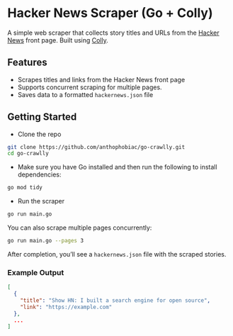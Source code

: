 # Hacker News Scraper (Go + Colly)

A simple web scraper that collects story titles and URLs from the [Hacker News](https://news.ycombinator.com/) front page. 
Built using [Colly](https://github.com/gocolly/colly).

## Features

- Scrapes titles and links from the Hacker News front page
- Supports concurrent scraping for multiple pages.
- Saves data to a formatted `hackernews.json` file

## Getting Started

* Clone the repo
```bash
git clone https://github.com/anthophobiac/go-crawlly.git
cd go-crawlly
```
* Make sure you have Go installed and then run the following to install dependencies:
```bash
go mod tidy
```
* Run the scraper
```bash
go run main.go
```

You can also scrape multiple pages concurrently:
```bash
go run main.go --pages 3
```

After completion, you’ll see a `hackernews.json` file with the scraped stories.

### Example Output
```json
[
  {
    "title": "Show HN: I built a search engine for open source",
    "link": "https://example.com"
  },
  ...
]
```